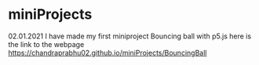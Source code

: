 # miniProjects

02.01.2021
I have made my first miniproject Bouncing ball with p5.js
here is the link to the webpage https://chandraprabhu02.github.io/miniProjects/BouncingBall
